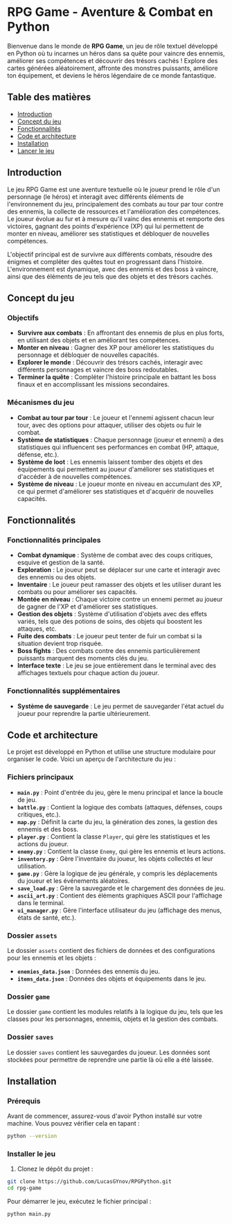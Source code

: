 # RPG Game - Aventure & Combat en Python

Bienvenue dans le monde de **RPG Game**, un jeu de rôle textuel développé en Python où tu incarnes un héros dans sa quête pour vaincre des ennemis, améliorer ses compétences et découvrir des trésors cachés ! Explore des cartes générées aléatoirement, affronte des monstres puissants, améliore ton équipement, et deviens le héros légendaire de ce monde fantastique.

## Table des matières

- [Introduction](#introduction)
- [Concept du jeu](#concept-du-jeu)
- [Fonctionnalités](#fonctionnalités)
- [Code et architecture](#code-et-architecture)
- [Installation](#installation)
- [Lancer le jeu](#lancer-le-jeu)

## Introduction

Le jeu RPG Game est une aventure textuelle où le joueur prend le rôle d'un personnage (le héros) et interagit avec différents éléments de l'environnement du jeu, principalement des combats au tour par tour contre des ennemis, la collecte de ressources et l'amélioration des compétences. Le joueur évolue au fur et à mesure qu'il vainc des ennemis et remporte des victoires, gagnant des points d'expérience (XP) qui lui permettent de monter en niveau, améliorer ses statistiques et débloquer de nouvelles compétences.

L'objectif principal est de survivre aux différents combats, résoudre des énigmes et compléter des quêtes tout en progressant dans l'histoire. L'environnement est dynamique, avec des ennemis et des boss à vaincre, ainsi que des éléments de jeu tels que des objets et des trésors cachés.

## Concept du jeu

### Objectifs
- **Survivre aux combats** : En affrontant des ennemis de plus en plus forts, en utilisant des objets et en améliorant tes compétences.
- **Monter en niveau** : Gagner des XP pour améliorer les statistiques du personnage et débloquer de nouvelles capacités.
- **Explorer le monde** : Découvrir des trésors cachés, interagir avec différents personnages et vaincre des boss redoutables.
- **Terminer la quête** : Compléter l'histoire principale en battant les boss finaux et en accomplissant les missions secondaires.

### Mécanismes du jeu
- **Combat au tour par tour** : Le joueur et l'ennemi agissent chacun leur tour, avec des options pour attaquer, utiliser des objets ou fuir le combat.
- **Système de statistiques** : Chaque personnage (joueur et ennemi) a des statistiques qui influencent ses performances en combat (HP, attaque, défense, etc.).
- **Système de loot** : Les ennemis laissent tomber des objets et des équipements qui permettent au joueur d'améliorer ses statistiques et d'accéder à de nouvelles compétences.
- **Système de niveau** : Le joueur monte en niveau en accumulant des XP, ce qui permet d'améliorer ses statistiques et d'acquérir de nouvelles capacités.

## Fonctionnalités

### Fonctionnalités principales
- **Combat dynamique** : Système de combat avec des coups critiques, esquive et gestion de la santé.
- **Exploration** : Le joueur peut se déplacer sur une carte et interagir avec des ennemis ou des objets.
- **Inventaire** : Le joueur peut ramasser des objets et les utiliser durant les combats ou pour améliorer ses capacités.
- **Montée en niveau** : Chaque victoire contre un ennemi permet au joueur de gagner de l'XP et d'améliorer ses statistiques.
- **Gestion des objets** : Système d'utilisation d'objets avec des effets variés, tels que des potions de soins, des objets qui boostent les attaques, etc.
- **Fuite des combats** : Le joueur peut tenter de fuir un combat si la situation devient trop risquée.
- **Boss fights** : Des combats contre des ennemis particulièrement puissants marquent des moments clés du jeu.
- **Interface texte** : Le jeu se joue entièrement dans le terminal avec des affichages textuels pour chaque action du joueur.

### Fonctionnalités supplémentaires
- **Système de sauvegarde** : Le jeu permet de sauvegarder l'état actuel du joueur pour reprendre la partie ultérieurement.

## Code et architecture

Le projet est développé en Python et utilise une structure modulaire pour organiser le code. Voici un aperçu de l'architecture du jeu :

### Fichiers principaux
- **`main.py`** : Point d'entrée du jeu, gère le menu principal et lance la boucle de jeu.
- **`battle.py`** : Contient la logique des combats (attaques, défenses, coups critiques, etc.).
- **`map.py`** : Définit la carte du jeu, la génération des zones, la gestion des ennemis et des boss.
- **`player.py`** : Contient la classe `Player`, qui gère les statistiques et les actions du joueur.
- **`enemy.py`** : Contient la classe `Enemy`, qui gère les ennemis et leurs actions.
- **`inventory.py`** : Gère l'inventaire du joueur, les objets collectés et leur utilisation.
- **`game.py`** : Gère la logique de jeu générale, y compris les déplacements du joueur et les événements aléatoires.
- **`save_load.py`** : Gère la sauvegarde et le chargement des données de jeu.
- **`ascii_art.py`** : Contient des éléments graphiques ASCII pour l'affichage dans le terminal.
- **`ui_manager.py`** : Gère l'interface utilisateur du jeu (affichage des menus, états de santé, etc.).

### Dossier `assets`
Le dossier `assets` contient des fichiers de données et des configurations pour les ennemis et les objets :

- **`enemies_data.json`** : Données des ennemis du jeu.
- **`items_data.json`** : Données des objets et équipements dans le jeu.

### Dossier `game`
Le dossier `game` contient les modules relatifs à la logique du jeu, tels que les classes pour les personnages, ennemis, objets et la gestion des combats.

### Dossier `saves`
Le dossier `saves` contient les sauvegardes du joueur. Les données sont stockées pour permettre de reprendre une partie là où elle a été laissée.

## Installation

### Prérequis
Avant de commencer, assurez-vous d'avoir Python installé sur votre machine. Vous pouvez vérifier cela en tapant :

```bash
python --version
```

### Installer le jeu

1. Clonez le dépôt du projet :

```bash
git clone https://github.com/LucasGYnov/RPGPython.git
cd rpg-game
```


Pour démarrer le jeu, exécutez le fichier principal :

```bash
python main.py
```
